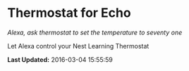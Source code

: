 # Thermostat for Echo
*Alexa, ask thermostat to set the temperature to seventy one*

Let Alexa control your Nest Learning Thermostat

**Last Updated:** 2016-03-04 15:55:59